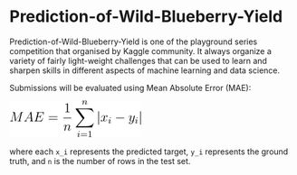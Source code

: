 # Prediction-of-Wild-Blueberry-Yield

Prediction-of-Wild-Blueberry-Yield is one of the playground series competition that organised by Kaggle community. It always organize a variety of fairly light-weight challenges that can be used to learn and sharpen skills in different aspects of machine learning and data science.

Submissions will be evaluated using Mean Absolute Error (MAE):

![](https://raw.githubusercontent.com/visipedia/iwildcam_comp/master/assets/MAE.png)

where each `x_i` represents the predicted target, `y_i` represents the ground truth, and `n` is the number of rows in the test set.


